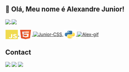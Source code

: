## 👋 Olá, Meu nome é Alexandre Junior!
 <div>
<a href="https://github.com/AlexandreMMJr">
  <img align="center" src="https://github-readme-stats.vercel.app/api?username=AlexandreMMJr&show_icons=true&line_height=27&count_private=true&theme=tokyonight&include_all_commits=true"/>
</a>
<a href="https://github.com/AlexandreMMJr">
  <img align="center" src="https://github-readme-stats.vercel.app/api/top-langs/?username=AlexandreMMJr&langs_count=3&theme=tokyonight"/>
</a>
  </div>
<div style="display: inline_block"><br>
 <a href="https://github.com/AlexandreMMJr">
  <img align="center" alt="Junior-Js" height="30" width="40" src="https://raw.githubusercontent.com/devicons/devicon/master/icons/javascript/javascript-plain.svg">
 </a>
 <a href="https://github.com/AlexandreMMJr">
  <img align="center" alt="Junior-HTML" height="30" width="40" src="https://raw.githubusercontent.com/devicons/devicon/master/icons/html5/html5-original.svg">
 </a>
  <a href="https://github.com/AlexandreMMJr">
  <img align="center" alt="Junior-CSS" height="30" width="40" src="https://cdn.jsdelivr.net/gh/devicons/devicon/icons/css3/css3-original.svg">
 </a>
 <a href="https://github.com/AlexandreMMJr">
  <img align="center" alt="Junior-Python" height="30" width="40" src="https://raw.githubusercontent.com/devicons/devicon/master/icons/python/python-original.svg">
 </a>
 <a href="https://github.com/AlexandreMMJr">
  <img align="center" alt="Alex-gif" height="30" width="40"src="https://c.tenor.com/OwSeqKgFuzQAAAAi/bill-cipher-dancing.gif">
 </a>
</div>
  
## Contact
  
<div> 
  <a href="https://instagram.com/alexandremmj" target="_blank"><img src="https://img.shields.io/badge/-Instagram-%23E4405F?style=for-the-badge&logo=instagram&logoColor=white" target="_blank"></a>
  <a href = "mailto:martins.moreira.jr@gmail.com" target="_blank"><img src="https://img.shields.io/badge/Gmail-D14836?style=for-the-badge&logo=gmail&logoColor=white" target="_blank"></a>
  <a href="https://www.linkedin.com/in/alexandre-martins-moreira-junior-a64b151a2/" target="_blank"><img src="https://img.shields.io/badge/-LinkedIn-%230077B5?style=for-the-badge&logo=linkedin&logoColor=white" target="_blank"></a>

</div>
